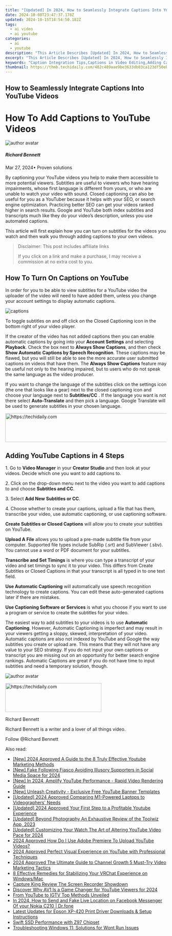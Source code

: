 ```yaml
---
title: "[Updated] In 2024, How to Seamlessly Integrate Captions Into YouTube Videos"
date: 2024-10-08T23:47:37.178Z
updated: 2024-10-15T18:54:50.182Z
tags:
  - ai video
  - ai youtube
categories:
  - ai
  - youtube
description: "This Article Describes [Updated] In 2024, How to Seamlessly Integrate Captions Into YouTube Videos"
excerpt: "This Article Describes [Updated] In 2024, How to Seamlessly Integrate Captions Into YouTube Videos"
keywords: "Caption Integration Tips,Captions in Video Editing,Adding Captions to YouTube,Seamless Caption Implementation,Enhancing Videos with Captions,Streamlining Video Caption Addition,Optimizing YouTube Captions"
thumbnail: https://thmb.techidaily.com/482c489aae9be3633db03ca123df50eb46b4ca67b2d63a56b54a85ecacf2cf27.jpg
---
```


## How to Seamlessly Integrate Captions Into YouTube Videos

# How To Add Captions to YouTube Videos

![author avatar](https://images.wondershare.com/filmora/article-images/richard-bennett.jpg)

##### Richard Bennett

 Mar 27, 2024• Proven solutions

By captioning your YouTube videos you help to make them accessible to more potential viewers. Subtitles are useful to viewers who have hearing impairments, whose first language is different from yours, or who are unable to watch your video with sound. Closed captioning can also be useful for you as a YouTuber because it helps with your SEO, or search engine optimization. Practicing better SEO can get your videos ranked higher in search results. Google and YouTube both index subtitles and transcripts much like they do your video’s description, unless you use automated captions.

This article will first explain how you can turn on subtitles for the videos you watch and then walk you through adding captions to your own videos.

>  Disclaimer: This post includes affiliate links
>
>  If you click on a link and make a purchase, I may receive a commission at no extra cost to you.
>

## How To Turn On Captions on YouTube

In order for you to be able to view subtitles for a YouTube video the uploader of the video will need to have added them, unless you change your account settings to display automatic captions.

![captions](https://images.wondershare.com/filmora/article-images/captions-how-to-turn-on.JPG)

To toggle subtitles on and off click on the Closed Captioning icon in the bottom right of your video player.

If the creator of the video has not added captions then you can enable automatic captions by going into your **Account Settings** and selecting **Playback**. Check the box next to **Always Show Captions**, and then check   **Show Automatic Captions by Speech Recognition**. These captions may be flawed, but you will still be able to see the more accurate user submitted captions on videos that have them. The **Always Show Captions** feature may be useful not only to the hearing impaired, but to users who do not speak the same language as the video producer.

If you want to change the language of the subtitles click on the settings icon (the one that looks like a gear) next to the closed captioning icon and choose your language next to   **Subtitles/CC** . If the language you want is not there select **Auto-Translate**  and then pick a language. Google Translate will be used to generate subtitles in your chosen language.

<!-- affiliate ads begin -->
<a href="https://aligracehair.sjv.io/c/5597632/2016134/19272" target="_top" id="2016134">
  <img src="//a.impactradius-go.com/display-ad/19272-2016134" border="0" alt="https://techidaily.com" width="728" height="90"/>
</a>
<img height="0" width="0" src="https://aligracehair.sjv.io/i/5597632/2016134/19272" style="position:absolute;visibility:hidden;" border="0" />
<!-- affiliate ads end -->

## Adding YouTube Captions in 4 Steps

1\. Go to **Video Manager** in your **Creator Studio** and then look at your videos. Decide which one you want to add captions to.

2\. Click on the drop-down menu next to the video you want to add captions to and choose **Subtitles and CC**.

3\. Select **Add New** **Subtitles or CC**.

4\. Choose whether to create your captions, upload a file that has them, transcribe your video, use automatic captioning, or use captioning software.

**Create Subtitles or Closed Captions** will allow you to create your subtitles on YouTube.

**Upload A File** allows you to upload a pre-made subtitle file from your computer. Supported file types include SubRip (.srt) and SubViewer (.sbv). You cannot use a word or PDF document for your subtitles.

**Transcribe and Set Timings** is where you can type a transcript of your video and set timings to sync it to your video. This differs from Create Subtitles or Closed Captions in that your transcript is all typed in to one text field.

**Use Automatic Captioning** will automatically use speech recognition technology to create captions. You can edit these auto-generated captions later if there are mistakes.

**Use Captioning Software or Services** is what you choose if you want to use a program or service to create the subtitles for your video.

The easiest way to add subtitles to your videos is to use **Automatic Captioning**. However, Automatic Captioning is imperfect and may result in your viewers getting a sloppy, skewed, interpretation of your video. Automatic captions are also not indexed by YouTube and Google the way subtitles you create or upload are. This means that they will not have any value to your SEO strategy. If you do not input your own captions or transcript you are missing out on an opportunity for better search engine rankings. Automatic Captions are great if you do not have time to input subtitles and need a temporary solution, though.

![author avatar](https://images.wondershare.com/filmora/article-images/richard-bennett.jpg)

<!-- affiliate ads begin -->
<a href="https://aligracehair.sjv.io/c/5597632/1997630/19272" target="_top" id="1997630">
  <img src="//a.impactradius-go.com/display-ad/19272-1997630" border="0" alt="https://techidaily.com" width="300" height="90"/>
</a>
<img height="0" width="0" src="https://aligracehair.sjv.io/i/5597632/1997630/19272" style="position:absolute;visibility:hidden;" border="0" />
<!-- affiliate ads end -->

Richard Bennett

Richard Bennett is a writer and a lover of all things video.

Follow @Richard Bennett

<ins class="adsbygoogle"
     style="display:block"
     data-ad-format="autorelaxed"
     data-ad-client="ca-pub-7571918770474297"
     data-ad-slot="1223367746"></ins>

<ins class="adsbygoogle"
     style="display:block"
     data-ad-client="ca-pub-7571918770474297"
     data-ad-slot="8358498916"
     data-ad-format="auto"
     data-full-width-responsive="true"></ins>

<span class="atpl-alsoreadstyle">Also read:</span>
<div><ul>
<li><a href="https://youtube-blog.techidaily.com/024-approved-a-guide-to-the-8-truly-effective-youtube-marketing-methods/"><u>[New] 2024 Approved A Guide to the 8 Truly Effective Youtube Marketing Methods</u></a></li>
<li><a href="https://youtube-docs.techidaily.com/ake-following-fiasco-avoiding-illusory-supporters-in-social-media-space-for-2024/"><u>[New] Fake Following Fiasco Avoiding Illusory Supporters in Social Media Space for 2024</u></a></li>
<li><a href="https://youtube-docs.techidaily.com/n-2024-amplify-youtube-performance-rapid-video-rendering-guide/"><u>[New] In 2024, Amplify YouTube Performance - Rapid Video Rendering Guide</u></a></li>
<li><a href="https://youtube-docs.techidaily.com/nleash-creativity-exclusive-free-youtube-banner-templates/"><u>[New] Unleash Creativity - Exclusive Free YouTube Banner Templates</u></a></li>
<li><a href="https://fox-blue.techidaily.com/updated-2024-approved-comparing-m1-powered-laptops-to-videographers-needs/"><u>[Updated] 2024 Approved Comparing M1-Powered Laptops to Videographers' Needs</u></a></li>
<li><a href="https://youtube-docs.techidaily.com/ed-2024-approved-your-first-step-to-a-profitable-youtube-experience/"><u>[Updated] 2024 Approved Your First Step to a Profitable Youtube Experience</u></a></li>
<li><a href="https://fox-glue.techidaily.com/updated-beyond-photography-an-exhaustive-review-of-the-toolwiz-app-2023/"><u>[Updated] Beyond Photography An Exhaustive Review of the Toolwiz App, 2023</u></a></li>
<li><a href="https://youtube-docs.techidaily.com/ed-customizing-your-watch-the-art-of-altering-youtube-video-pace-for-2024/"><u>[Updated] Customizing Your Watch The Art of Altering YouTube Video Pace for 2024</u></a></li>
<li><a href="https://youtube-docs.techidaily.com/approved-how-do-i-use-adobe-premiere-to-upload-youtube-videos/"><u>2024 Approved How Do I Use Adobe Premiere To Upload YouTube Videos?</u></a></li>
<li><a href="https://youtube-docs.techidaily.com/approved-perfect-visual-experience-on-youtube-with-professional-techniques/"><u>2024 Approved Perfect Visual Experience on YouTube with Professional Techniques</u></a></li>
<li><a href="https://youtube-docs.techidaily.com/approved-the-ultimate-guide-to-channel-growth-5-must-try-video-marketing-tactics/"><u>2024 Approved The Ultimate Guide to Channel Growth 5 Must-Try Video Marketing Tactics</u></a></li>
<li><a href="https://program-issues.techidaily.com/8-effective-remedies-for-stabilizing-your-vrchat-experience-on-windowsmac/"><u>8 Effective Remedies for Stabilizing Your VRChat Experience on Windows/Mac</u></a></li>
<li><a href="https://screen-recording.techidaily.com/capture-king-review-the-screen-recorder-showdown/"><u>Capture King Review The Screen Recorder Showdown</u></a></li>
<li><a href="https://youtube-web.techidaily.com/ver-why-av1-is-a-game-changer-for-youtube-viewers-for-2024/"><u>Discover Why AV1 Is a Game Changer for YouTube Viewers for 2024</u></a></li>
<li><a href="https://youtube-docs.techidaily.com/youtube-to-igtv-top-methods-unveiled/"><u>From YouTube to IGTV Top Methods Unveiled</u></a></li>
<li><a href="https://location-social.techidaily.com/in-2024-how-to-send-and-fake-live-location-on-facebook-messenger-of-your-nokia-c210-drfone-by-drfone-virtual-android/"><u>In 2024, How to Send and Fake Live Location on Facebook Messenger Of your Nokia C210 | Dr.fone</u></a></li>
<li><a href="https://win-dash.techidaily.com/latest-updates-for-epson-xp-420-print-driver-downloads-and-setup-instructions/"><u>Latest Updates for Epson XP-420 Print Driver Downloads & Setup Instructions</u></a></li>
<li><a href="https://driver-install.techidaily.com/swift-ssd-performance-with-z97-chipset/"><u>Swift SSD Performance with Z97 Chipset</u></a></li>
<li><a href="https://win-forum.techidaily.com/troubleshooting-windows-11-solutions-for-wont-run-issues/"><u>Troubleshooting Windows 11: Solutions for Wont Run Issues</u></a></li>
</ul></div>

